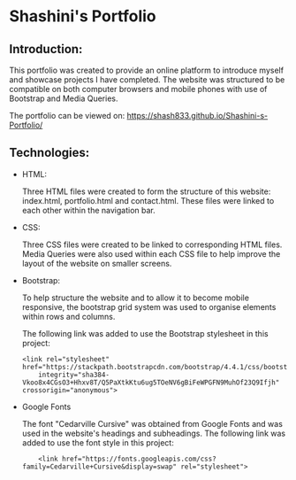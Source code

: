 # Shashini's Portfolio
 
## Introduction:
This portfolio was created to provide an online platform to introduce myself and showcase projects I have completed. 
The website was structured to be compatible on both computer browsers and mobile phones with use of Bootstrap and Media Queries.
 
The portfolio can be viewed on: https://shash833.github.io/Shashini-s-Portfolio/
 
## Technologies:
* HTML: 
 
    Three HTML files were created to form the structure of this website: index.html, portfolio.html and contact.html.
    These files were linked to each other within the navigation bar. 
 
* CSS:
 
    Three CSS files were created to be linked to corresponding HTML files. 
    Media Queries were also used within each CSS file to help improve the layout of the website on smaller screens.
 
* Bootstrap:
 
    To help structure the website and to allow it to become mobile responsive, the bootstrap grid system was used to organise elements within rows and columns. 
 
    The following link was added to use the Bootstrap stylesheet in this project:
    ```
    <link rel="stylesheet" href="https://stackpath.bootstrapcdn.com/bootstrap/4.4.1/css/bootstrap.min.css"
        integrity="sha384-Vkoo8x4CGsO3+Hhxv8T/Q5PaXtkKtu6ug5TOeNV6gBiFeWPGFN9MuhOf23Q9Ifjh" crossorigin="anonymous">
    ```
 
* Google Fonts
 
    The font "Cedarville Cursive" was obtained from Google Fonts and was used in the website's headings and subheadings.
    The following link was added to use the font style in this project:
    ```
        <link href="https://fonts.googleapis.com/css?family=Cedarville+Cursive&display=swap" rel="stylesheet">
    ```
 
